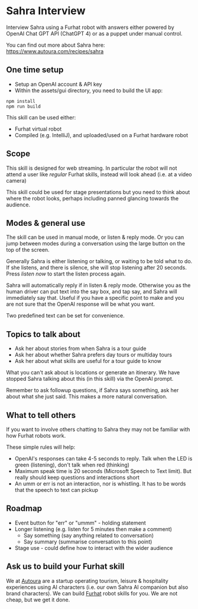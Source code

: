 # Sahra Interview

Interview Sahra using a Furhat robot with answers either powered by OpenAI Chat GPT API (ChatGPT 4) or as a puppet under manual control.

You can find out more about Sahra here: https://www.autoura.com/recipes/sahra

## One time setup
* Setup an OpenAI account & API key
* Within the assets/gui directory, you need to build the UI app:

```
npm install
npm run build
```

This skill can be used either:
* Furhat virtual robot
* Compiled (e.g. IntelliJ), and uploaded/used on a Furhat hardware robot

## Scope

This skill is designed for web streaming. In particular the robot will not attend a user like _regular_ Furhat skills, instead will look ahead (i.e. at a video camera)

This skill could be used for stage presentations but you need to think about where the robot looks, perhaps including panned glancing towards the audience.

## Modes & general use

The skill can be used in manual mode, or listen & reply mode. Or you can jump between modes during a conversation using the large button on the top of the screen.

Generally Sahra is either listening or talking, or waiting to be told what to do. If she listens, and there is silence, she will stop listening after 20 seconds. Press _listen now_ to start the listen process again.

Sahra will automatically reply if in listen & reply mode. Otherwise you as the human driver can put text into the say box, and tap say, and Sahra will immediately say that. Useful if you have a specific point to make and you are not sure that the OpenAI response will be what you want.

Two predefined text can be set for convenience.

## Topics to talk about

* Ask her about stories from when Sahra is a tour guide
* Ask her about whether Sahra prefers day tours or multiday tours
* Ask her about what skills are useful for a tour guide to know

What you can't ask about is locations or generate an itinerary. We have stopped Sahra talking about this (in this skill) via the OpenAI prompt.

Remember to ask followup questions, if Sahra says something, ask her about what she just said. This makes a more natural conversation.

## What to tell others

If you want to involve others chatting to Sahra they may not be familiar with how Furhat robots work. 

These simple rules will help:

* OpenAI's responses can take 4-5 seconds to reply. Talk when the LED is green (listening), don't talk when red (thinking)
* Maximum speak time is 20 seconds (Microsoft Speech to Text limit). But really should keep questions and interactions short
* An umm or err is not an interaction, nor is whistling. It has to be words that the speech to text can pickup

## Roadmap

* Event button for "err" or "ummm" - holding statement
* Longer listening (e.g. listen for 5 minutes then make a comment)
  * Say something (say anything related to conversation)
  * Say summary (summarise conversation to this point)
* Stage use - could define how to interact with the wider audience

## Ask us to build your Furhat skill

We at [Autoura](https://www.autoura.com) are a startup operating tourism, leisure & hospitality experiences using AI characters (i.e. our own Sahra AI companion but also brand characters). We can build [Furhat](https://furhatrobotics.com/) robot skills for you. We are not cheap, but we get it done.